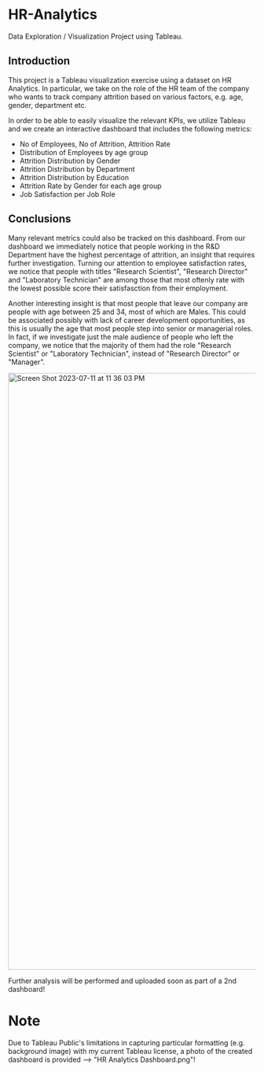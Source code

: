 # HR-Analytics
Data Exploration / Visualization Project using Tableau.

## Introduction

This project is a Tableau visualization exercise using a dataset on HR Analytics. In particular, we take on the role of the HR team of the company who wants to track company attrition based on various factors, e.g. age, gender, department etc.

In order to be able to easily visualize the relevant KPIs, we utilize Tableau and we create an interactive dashboard that includes the following metrics:

- No of Employees, No of Attrition, Attrition Rate
- Distribution of Employees by age group
- Attrition Distribution by Gender
- Attrition Distribution by Department
- Attrition Distribution by Education
- Attrition Rate by Gender for each age group
- Job Satisfaction per Job Role

## Conclusions

Many relevant metrics could also be tracked on this dashboard. From our dashboard we immediately notice that people working in the R&D Department have the highest percentage of attrition, an insight that requires further investigation. Turning our attention to employee satisfaction rates, we notice that people with titles "Research Scientist", "Research Director" and "Laboratory Technician" are among those that most oftenly rate with the lowest possible score their satisfasction from their employment.

Another interesting insight is that most people that leave our company are people with age between 25 and 34, most of which are Males. This could be associated possibly with lack of career development opportunities, as this is usually the age that most people step into senior or managerial roles. In fact, if we investigate just the male audience of people who left the company, we notice that the majority of them had the role "Research Scientist" or "Laboratory Technician", instead of "Research Director" or "Manager". 

<img width="1213" alt="Screen Shot 2023-07-11 at 11 36 03 PM" src="https://github.com/nikos-galanos/HR-Analytics/assets/111541718/06193ccf-7f03-4cc9-8cf9-776d0370b8f6">


Further analysis will be performed and uploaded soon as part of a 2nd dashboard!

# Note

Due to Tableau Public's limitations in capturing particular formatting (e.g. background image) with my current Tableau license, a photo of the created dashboard is provided -->  "HR Analytics Dashboard.png"!
